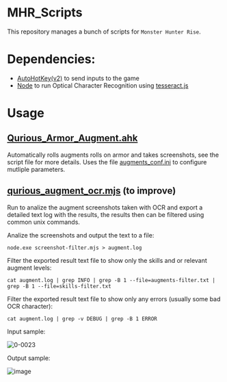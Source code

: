 # MHR_Scripts
This repository manages a bunch of scripts for `Monster Hunter Rise`.

# Dependencies:
- [AutoHotKey(v2)](https://www.autohotkey.com/) to send inputs to the game
- [Node](https://nodejs.org/en) to run Optical Character Recognition using [tesseract.js](https://tesseract.projectnaptha.com/)

# Usage
## [Qurious_Armor_Augment.ahk](https://github.com/Serthys/MHR_Scripts/blob/main/Qurious_Armor_Augment.ahk)
Automatically rolls augments rolls on armor and takes screenshots, see the script file for more details. Uses the file [augments_conf.ini](https://github.com/Serthys/MHR_Scripts/blob/main/augments_conf.ini) to configure mutliple parameters.

## [qurious_augment_ocr.mjs](https://github.com/Serthys/MHR_Scripts/blob/main/qurious_augment_ocr.mjs) (to improve)
Run to analize the augment screenshots taken with OCR and export a detailed text log with the results, the results then can be filtered using common unix commands.

Analize the screenshots and output the text to a file:
```
node.exe screenshot-filter.mjs > augment.log
```
Filter the exported result text file to show only the skills and or relevant augment levels:
```
cat augment.log | grep INFO | grep -B 1 --file=augments-filter.txt | grep -B 1 --file=skills-filter.txt
```
Filter the exported result text file to show only any errors (usually some bad OCR character):
```
cat augment.log | grep -v DEBUG | grep -B 1 ERROR
```
Input sample:

![0-0023](https://github.com/Serthys/MHR_Scripts/assets/13573099/b730cd2f-5c92-4052-9035-143b7e710ff0)

Output sample:
 
![image](https://github.com/Serthys/MHR_Scripts/assets/13573099/9d89273a-c7e4-4c81-9d24-b1e5df9325a5)
